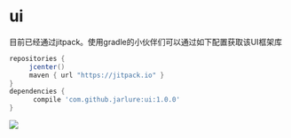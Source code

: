 # ui
目前已经通过jitpack。使用gradle的小伙伴们可以通过如下配置获取该UI框架库

   ```gradle
   repositories { 
        jcenter()
        maven { url "https://jitpack.io" }
   }
   dependencies {
         compile 'com.github.jarlure:ui:1.0.0'
   }
   ``` 

[![](https://jitpack.io/v/jarlure/ui.svg)](https://jitpack.io/#jarlure/ui)